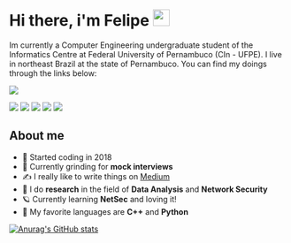 # Hi there, i'm Felipe <img src="https://raw.githubusercontent.com/MartinHeinz/MartinHeinz/master/wave.gif" width="30px">

Im currently a Computer Engineering undergraduate student of the Informatics Centre at Federal University of Pernambuco (CIn - UFPE). I live in northeast Brazil at the state of Pernambuco. You can find my doings through the links below:

![](https://shields-io-visitor-counter.herokuapp.com/badge?page=fnalmeidap.fnalmeidap&label=Visitors&labelColor=000000&logo=GitHub&logoColor=FFFFFF&color=1D70B8&style=for-the-badge)

[![](https://img.shields.io/badge/-LeetCode-FFA116?style=for-the-badge&logo=LeetCode&logoColor=black)](https://leetcode.com/fnalmeidap/)
[![](https://img.shields.io/badge/Twitter-1DA1F2?style=for-the-badge&logo=twitter&logoColor=white)](https://twitter.com/fnalmeidap)
[![](https://img.shields.io/badge/Medium-12100E?style=for-the-badge&logo=medium&logoColor=white)](https://fnap.medium.com/)
[![](https://img.shields.io/badge/-fnap@cin.ufpe.br-c14438?style=for-the-badge&logo=Gmail&logoColor=white&link=mailto:fnap@cin.ufpe.br)](mailto:fnap@cin.ufpe.br)
[![](https://img.shields.io/badge/LinkedIn-0077B5?style=for-the-badge&logo=linkedin&logoColor=white)](https://www.linkedin.com/in/fnap/)

## About me
- :stars: Started coding in 2018
- :brain: Currently grinding for **mock interviews**
- :writing_hand: I really like to write things on [Medium](https://fnap.medium.com/)
-  	:star2: I do **research** in the field of **Data Analysis** and **Network Security**
- :ringed_planet: Currently learning **NetSec** and loving it!
- :milky_way: My favorite languages are **C++** and **Python**

[![Anurag's GitHub stats](https://github-readme-stats.vercel.app/api?username=fnalmeidap)](https://github.com/anuraghazra/github-readme-stats)
